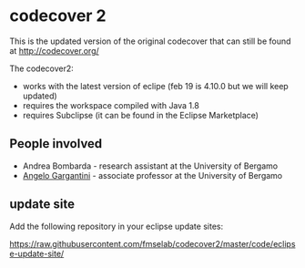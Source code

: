 # codecover 2

This is the updated version of the original codecover that can still be found at <http://codecover.org/>

The codecover2:
* works with the latest version of eclipe (feb 19 is 4.10.0 but we will keep updated)
* requires the workspace compiled with Java 1.8
* requires Subclipse (it can be found in the Eclipse Marketplace)

## People involved

- Andrea Bombarda - research assistant at the University of Bergamo
- [Angelo Gargantini](https://cs.unibg.it/gargantini/) - associate professor at the University of Bergamo

## update site

Add the following repository in your eclipse update sites:

<https://raw.githubusercontent.com/fmselab/codecover2/master/code/eclipse-update-site/>



